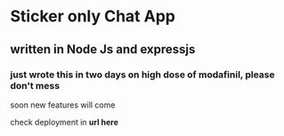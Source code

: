 # Sticker only Chat App 

## written in Node Js and expressjs

### just wrote this in two days on high dose of modafinil, please don't mess

 soon new features will come 

check deployment in **url here**
